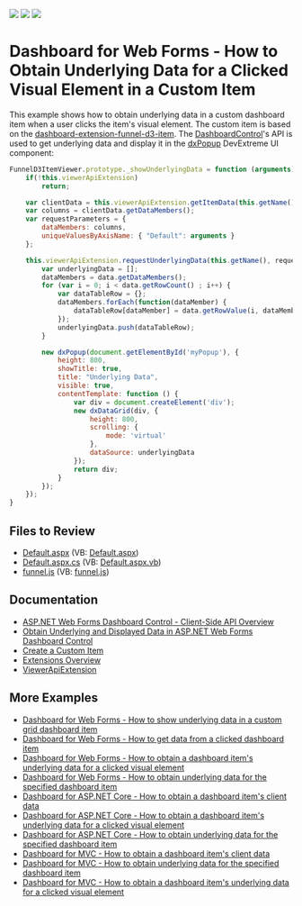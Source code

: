 <!-- default badges list -->
![](https://img.shields.io/endpoint?url=https://codecentral.devexpress.com/api/v1/VersionRange/128580467/22.1.4%2B)
[![](https://img.shields.io/badge/Open_in_DevExpress_Support_Center-FF7200?style=flat-square&logo=DevExpress&logoColor=white)](https://supportcenter.devexpress.com/ticket/details/T542288)
[![](https://img.shields.io/badge/📖_How_to_use_DevExpress_Examples-e9f6fc?style=flat-square)](https://docs.devexpress.com/GeneralInformation/403183)
<!-- default badges end -->

# Dashboard for Web Forms - How to Obtain Underlying Data for a Clicked Visual Element in a Custom Item

This example shows how to obtain underlying data in a custom dashboard item when a user clicks the item's visual element. The custom item is based on the [dashboard-extension-funnel-d3-item](https://github.com/DevExpress/dashboard-extensions/blob/master/docs/funnel-d3-item.md). The [DashboardControl](https://docs.devexpress.com/Dashboard/403003)'s API is used to get underlying data and display it in the [dxPopup](https://js.devexpress.com/Documentation/ApiReference/UI_Components/dxPopup/) DevExtreme UI component:

```js
FunnelD3ItemViewer.prototype._showUnderlyingData = function (arguments) {
	if(!this.viewerApiExtension)
		return;

	var clientData = this.viewerApiExtension.getItemData(this.getName());
	var columns = clientData.getDataMembers();
	var requestParameters = {
		dataMembers: columns,
		uniqueValuesByAxisName: { "Default": arguments }
	};

	this.viewerApiExtension.requestUnderlyingData(this.getName(), requestParameters, function (data) {
		var underlyingData = [];
		dataMembers = data.getDataMembers();
		for (var i = 0; i < data.getRowCount() ; i++) {
			var dataTableRow = {};
			dataMembers.forEach(function(dataMember) {
				dataTableRow[dataMember] = data.getRowValue(i, dataMember);
			});
			underlyingData.push(dataTableRow);
		}

		new dxPopup(document.getElementById('myPopup'), {
			height: 800,
			showTitle: true,
			title: "Underlying Data",
			visible: true,
			contentTemplate: function () {
				var div = document.createElement('div');
				new dxDataGrid(div, {
					height: 800,
					scrolling: {
						mode: 'virtual'
					},
					dataSource: underlyingData
				});
				return div;
			}
		});
	});
}
```


## Files to Review

* [Default.aspx](./CS/Default.aspx) (VB: [Default.aspx](./VB/Default.aspx))
* [Default.aspx.cs](./CS/Default.aspx.cs) (VB: [Default.aspx.vb](./VB/Default.aspx.vb))
* [funnel.js](./CS/Scripts/Funnel/funnel.js) (VB: [funnel.js](./VB/Scripts/Funnel/funnel.js))

## Documentation

- [ASP.NET Web Forms Dashboard Control - Client-Side API Overview](https://docs.devexpress.com/Dashboard/116302/web-dashboard/aspnet-web-forms-dashboard-control/client-side-api-overview)
- [Obtain Underlying and Displayed Data in ASP.NET Web Forms Dashboard Control](https://docs.devexpress.com/Dashboard/18078/web-dashboard/aspnet-web-forms-dashboard-control/obtain-underlying-and-displayed-data)
- [Create a Custom Item](https://docs.devexpress.com/Dashboard/117546/web-dashboard/ui-elements-and-customization/create-a-custom-item)
- [Extensions Overview](https://docs.devexpress.com/Dashboard/117543/web-dashboard/ui-elements-and-customization/extensions-overview)
- [ViewerApiExtension](https://docs.devexpress.com/Dashboard/js-DevExpress.Dashboard.ViewerApiExtension)

## More Examples

- [Dashboard for Web Forms - How to show underlying data in a custom grid dashboard item](https://github.com/DevExpress-Examples/how-to-show-underlying-data-in-a-custom-grid-dashboard-item-t524194)
- [Dashboard for Web Forms - How to get data from a clicked dashboard item](https://github.com/DevExpress-Examples/Web-Dashboard---How-to-get-data-from-a-clicked-dashboard-item)
- [Dashboard for Web Forms - How to obtain a dashboard item's underlying data for a clicked visual element](https://github.com/DevExpress-Examples/aspxdashboard-how-to-obtain-a-dashboard-items-underlying-data-for-a-clicked-visual-element-t492257)
- [Dashboard for Web Forms - How to obtain underlying data for the specified dashboard item](https://github.com/DevExpress-Examples/aspxdashboard-how-to-obtain-underlying-data-for-the-specified-dashboard-item-t518504)
- [Dashboard for ASP.NET Core - How to obtain a dashboard item's client data](https://github.com/DevExpress-Examples/asp-net-core-dashboard-get-client-data)
- [Dashboard for ASP.NET Core  - How to obtain a dashboard item's underlying data for a clicked visual element](https://github.com/DevExpress-Examples/asp-net-core-dashboard-get-underlying-data-for-clicked-item)
- [Dashboard for ASP.NET Core  - How to obtain underlying data for the specified dashboard item](https://github.com/DevExpress-Examples/asp-net-core-dashboard-display-item-underlying-data)
- [Dashboard for MVC - How to obtain a dashboard item's client data](https://github.com/DevExpress-Examples/asp-net-mvc-dashboard-get-client-data)
- [Dashboard for MVC - How to obtain underlying data for the specified dashboard item](https://github.com/DevExpress-Examples/asp-net-mvc-dashboard-display-item-underlying-data)
- [Dashboard for MVC - How to obtain a dashboard item's underlying data for a clicked visual element](https://github.com/DevExpress-Examples/asp-net-mvc-dashboard-get-underlying-data-for-clicked-item)

